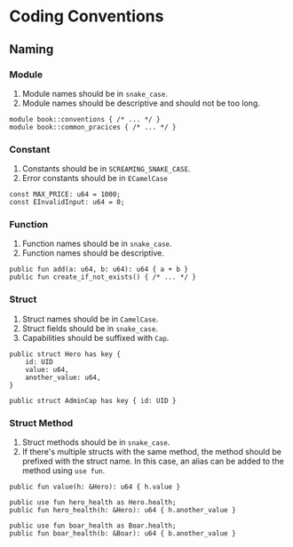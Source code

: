 # Coding Conventions

## Naming

### Module

1. Module names should be in `snake_case`.
2. Module names should be descriptive and should not be too long.

```move
module book::conventions { /* ... */ }
module book::common_pracices { /* ... */ }
```

### Constant

1. Constants should be in `SCREAMING_SNAKE_CASE`.
2. Error constants should be in `ECamelCase`

```move
const MAX_PRICE: u64 = 1000;
const EInvalidInput: u64 = 0;
```

### Function

1. Function names should be in `snake_case`.
2. Function names should be descriptive.

```move
public fun add(a: u64, b: u64): u64 { a + b }
public fun create_if_not_exists() { /* ... */ }
```

### Struct

1. Struct names should be in `CamelCase`.
2. Struct fields should be in `snake_case`.
3. Capabilities should be suffixed with `Cap`.

```move
public struct Hero has key {
    id: UID
    value: u64,
    another_value: u64,
}

public struct AdminCap has key { id: UID }
```

### Struct Method

1. Struct methods should be in `snake_case`.
2. If there's multiple structs with the same method, the method should be prefixed with the struct
   name. In this case, an alias can be added to the method using `use fun`.

```move
public fun value(h: &Hero): u64 { h.value }

public use fun hero_health as Hero.health;
public fun hero_health(h: &Hero): u64 { h.another_value }

public use fun boar_health as Boar.health;
public fun boar_health(b: &Boar): u64 { b.another_value }
```
